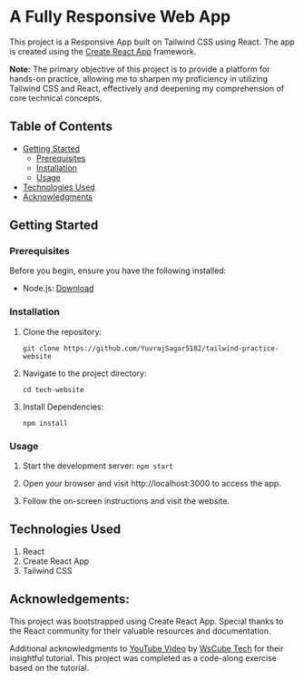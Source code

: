 # A Fully Responsive Web App

This project is a Responsive App built on Tailwind CSS using React. The app is created using the [Create React App](https://github.com/facebook/create-react-app) framework.

**Note:** The primary objective of this project is to provide a platform for hands-on practice, allowing me to sharpen my proficiency in utilizing Tailwind CSS and React, effectively and deepening my comprehension of core technical concepts.

## Table of Contents

- [Getting Started](#getting-started)
  - [Prerequisites](#prerequisites)
  - [Installation](#installation)
  - [Usage](#usage)
- [Technologies Used](#technologies-used)
- [Acknowledgments](#acknowledgments)

## Getting Started

### Prerequisites

Before you begin, ensure you have the following installed:

- Node.js: [Download](https://nodejs.org/)

### Installation

1. Clone the repository:

   `git clone https://github.com/YuvrajSagar5182/tailwind-practice-website`

2. Navigate to the project directory:

   `cd tech-website`

3. Install Dependencies:

   `npm install`

### Usage

1. Start the development server:
   `npm start`

2. Open your browser and visit http://localhost:3000 to access the app.

3. Follow the on-screen instructions and visit the website.

## Technologies Used

1. React
2. Create React App
3. Tailwind CSS

## Acknowledgements:

This project was bootstrapped using Create React App. Special thanks to the React community for their valuable resources and documentation.

Additional acknowledgments to [YouTube Video](https://youtu.be/CW9yeMReJEE) by [WsCube Tech](https://www.youtube.com/@wscubetech) for their insightful tutorial. This project was completed as a code-along exercise based on the tutorial.
